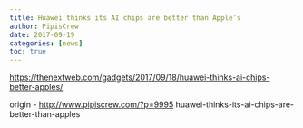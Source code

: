 ```yaml
---
title: Huawei thinks its AI chips are better than Apple’s
author: PipisCrew
date: 2017-09-19
categories: [news]
toc: true
---
```


https://thenextweb.com/gadgets/2017/09/18/huawei-thinks-ai-chips-better-apples/

origin - http://www.pipiscrew.com/?p=9995 huawei-thinks-its-ai-chips-are-better-than-apples